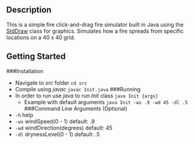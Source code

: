 ## Description

This is a simple fire click-and-drag fire simulator built in Java using the [StdDraw](http://introcs.cs.princeton.edu/15inout) class for graphics. Simulates how a fire spreads from specific locations on a 40 x 40 grid. 

## Getting Started


###Installation
- Navigate to *src* folder `cd src`
- Compile using *javac* `javac Init.java`
###Running
- In order to run use *java* to run *Init* class `java Init {args}`
    - Example with default arguments `java Init -ws .9 -wd 45 -dl .5`
###Command Line Arguments (Optional)
- `-h` help
- `-ws` windSpeed(0 - 1)	default: .9
- `-wd` windDirection(degrees)	default: 45
- `-dl` drynessLevel(0 - 1)	default: .5